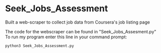 # Seek_Jobs_Assessment
Built a web-scraper to collect job data from Coursera's job listing page

The code for the webscraper can be found in "Seek_Jobs_Assesment.py"
To run my program enter this line in your command prompt:
```
python3 Seek_Jobs_Assessment.py
```
